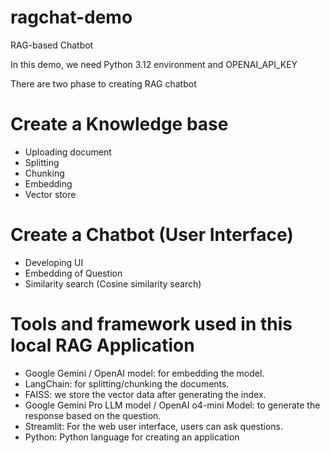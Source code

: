 # ragchat-demo
RAG-based Chatbot

In this demo, we need Python 3.12 environment and OPENAI_API_KEY

There are two phase to creating RAG chatbot 

# Create a Knowledge base
- Uploading document
- Splitting
- Chunking 
- Embedding 
- Vector store

# Create a Chatbot (User Interface)
- Developing UI
- Embedding of Question
- Similarity search (Cosine similarity search)

# Tools and framework used in this local RAG Application
- Google Gemini / OpenAI model: for embedding the model.
- LangChain: for splitting/chunking the documents.
- FAISS: we store the vector data after generating the index.
- Google Gemini Pro LLM model / OpenAI o4-mini Model: to generate the response based on the question.
- Streamlit: For the web user interface, users can ask questions.
- Python: Python language for creating an application
